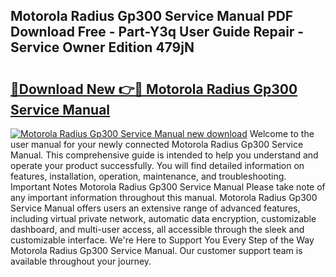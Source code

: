 ## Motorola Radius Gp300 Service Manual PDF Download Free - Part-Y3q User Guide Repair - Service Owner Edition 479jN

# <h2><a href="http://bc76209.oget.top/?id=Motorola+Radius+Gp300+Service+Manual">🔗Download New 👉🔴 Motorola Radius Gp300 Service Manual</a></h2>

[![Motorola Radius Gp300 Service Manual new download](https://i.imgur.com/5g1atiW.png)](http://bc76209.oget.top/?id=Motorola+Radius+Gp300+Service+Manual)
Welcome to the user manual for your newly connected Motorola Radius Gp300 Service Manual. This comprehensive guide is intended to help you understand and operate your product successfully. You will find detailed information on features, installation, operation, maintenance, and troubleshooting. Important Notes Motorola Radius Gp300 Service Manual Please take note of any important information throughout this manual. Motorola Radius Gp300 Service Manual offers users an extensive range of advanced features, including virtual private network, automatic data encryption, customizable dashboard, and multi-user access, all accessible through the sleek and customizable interface. We're Here to Support You Every Step of the Way Motorola Radius Gp300 Service Manual. Our customer support team is available throughout your journey.
